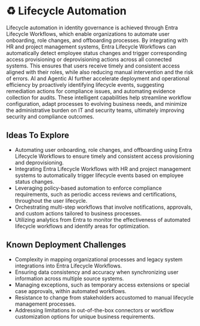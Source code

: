 # ♻️ Lifecycle Automation

Lifecycle automation in identity governance is achieved through Entra Lifecycle Workflows, which enable organizations to automate user onboarding, role changes, and offboarding processes. By integrating with HR and project management systems, Entra Lifecycle Workflows can automatically detect employee status changes and trigger corresponding access provisioning or deprovisioning actions across all connected systems. This ensures that users receive timely and consistent access aligned with their roles, while also reducing manual intervention and the risk of errors. AI and Agentic AI further accelerate deployment and operational efficiency by proactively identifying lifecycle events, suggesting remediation actions for compliance issues, and automating evidence collection for audits. These intelligent capabilities help streamline workflow configuration, adapt processes to evolving business needs, and minimize the administrative burden on IT and security teams, ultimately improving security and compliance outcomes.

## Ideas To Explore

* Automating user onboarding, role changes, and offboarding using Entra Lifecycle Workflows to ensure timely and consistent access provisioning and deprovisioning.
* Integrating Entra Lifecycle Workflows with HR and project management systems to automatically trigger lifecycle events based on employee status changes.
* Leveraging policy-based automation to enforce compliance requirements, such as periodic access reviews and certifications, throughout the user lifecycle.
* Orchestrating multi-step workflows that involve notifications, approvals, and custom actions tailored to business processes.
* Utilizing analytics from Entra to monitor the effectiveness of automated lifecycle workflows and identify areas for optimization.

## Known Deployment Challenges

* Complexity in mapping organizational processes and legacy system integrations into Entra Lifecycle Workflows.
* Ensuring data consistency and accuracy when synchronizing user information across multiple source systems.
* Managing exceptions, such as temporary access extensions or special case approvals, within automated workflows.
* Resistance to change from stakeholders accustomed to manual lifecycle management processes.
* Addressing limitations in out-of-the-box connectors or workflow customization options for unique business requirements.
